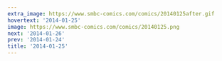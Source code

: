 ```yaml
---
extra_image: https://www.smbc-comics.com/comics/20140125after.gif
hovertext: '2014-01-25'
image: https://www.smbc-comics.com/comics/20140125.png
next: '2014-01-26'
prev: '2014-01-24'
title: '2014-01-25'
---
```


